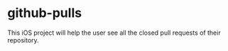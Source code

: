 # github-pulls

This iOS project will help the user see all the closed pull requests of their repository.
